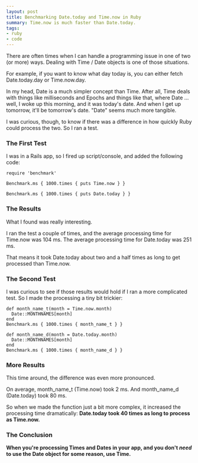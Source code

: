 ```yaml
---
layout: post
title: Benchmarking Date.today and Time.now in Ruby
summary: Time.now is much faster than Date.today.
tags:
- ruby
- code
---
```


There are often times when I can handle a programming issue in one of two (or more) ways. Dealing with Time / Date objects is one of those situations.

For example, if you want to know what day today is, you can either fetch Date.today.day or Time.now.day.

In my head, Date is a much simpler concept than Time. After all, Time deals with things like milliseconds and Epochs and things like that, where Date ... well, I woke up this morning, and it was today's date. And when I get up tomorrow, it'll be tomorrow's date. "Date" seems much more tangible.

I was curious, though, to know if there was a difference in how quickly Ruby could process the two. So I ran a test.

### The First Test

I was in a Rails app, so I fired up script/console, and added the following code:

    require 'benchmark'

    Benchmark.ms { 1000.times { puts Time.now } }

    Benchmark.ms { 1000.times { puts Date.today } }

### The Results

What I found was really interesting.

I ran the test a couple of times, and the average processing time for Time.now was 104 ms. The average processing time for Date.today was 251 ms.

That means it took Date.today about two and a half times as long to get processed than Time.now.

### The Second Test

I was curious to see if those results would hold if I ran a more complicated test. So I made the processing a tiny bit trickier:

    def month_name_t(month = Time.now.month)
      Date::MONTHNAMES[month]
    end
    Benchmark.ms { 1000.times { month_name_t } }

    def month_name_d(month = Date.today.month)
      Date::MONTHNAMES[month]
    end
    Benchmark.ms { 1000.times { month_name_d } }

### More Results

This time around, the difference was even more pronounced.

On average, month_name_t (Time.now) took 2 ms. And month_name_d (Date.today) took 80 ms.

So when we made the function just a bit more complex, it increased the processing time dramatically: **Date.today took 40 times as long to process as Time.now.**

### The Conclusion

**When you're processing Times and Dates in your app, and you don't *need* to use the Date object for some reason, use Time.**